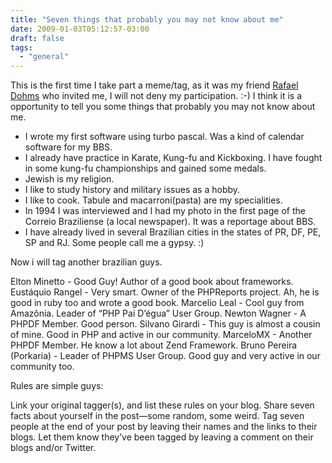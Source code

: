 ```yaml
---
title: "Seven things that probably you may not know about me"
date: 2009-01-03T05:12:57-03:00
draft: false
tags:
  - "general"
---
```


This is the first time I take part a meme/tag, as it was my friend [Rafael Dohms](https://doh.ms) who invited me, I will
not deny my participation. :-) I think it is a opportunity to tell you some things that probably you may not know about
me.

- I wrote my first software using turbo pascal. Was a kind of calendar software for my BBS.
- I already have practice in Karate, Kung-fu and Kickboxing. I have fought in some kung-fu championships and gained some
  medals.
- Jewish is my religion.
- I like to study history and military issues as a hobby.
- I like to cook. Tabule and macarroni(pasta) are my specialities.
- In 1994 I was interviewed and I had my photo in the first page of the Correio Braziliense (a local newspaper). It was
  a reportage about BBS.
- I have already lived in several Brazilian cities in the states of PR, DF, PE, SP and RJ. Some people call me a
  gypsy. :)

Now i will tag another brazilian guys.

Elton Minetto - Good Guy! Author of a good book about frameworks.
Eustáquio Rangel - Very smart. Owner of the PHPReports project. Ah, he is good in ruby too and wrote a good book.
Marcelio Leal - Cool guy from Amazônia. Leader of “PHP Pai D’égua” User Group.
Newton Wagner - A PHPDF Member. Good person.
Silvano Girardi - This guy is almost a cousin of mine. Good in PHP and active in our community.
MarceloMX - Another PHPDF Member. He know a lot about Zend Framework.
Bruno Pereira (Porkaria) - Leader of PHPMS User Group. Good guy and very active in our community too.

Rules are simple guys:

Link your original tagger(s), and list these rules on your blog.
Share seven facts about yourself in the post—some random, some weird.
Tag seven people at the end of your post by leaving their names and the links to their blogs.
Let them know they’ve been tagged by leaving a comment on their blogs and/or Twitter.
